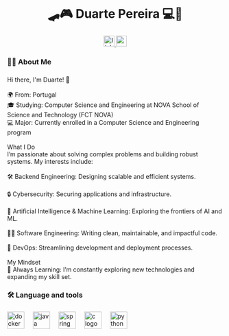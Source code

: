 <h1 align="center">🛹🎮 Duarte Pereira 💻💾</h1>

###

<div align="center">
  <a href="www.linkedin.com/in/duarte-pereira-6b7b38342" target="_blank">
    <img src="https://img.shields.io/static/v1?message=LinkedIn&logo=linkedin&label=&color=0077B5&logoColor=white&labelColor=&style=for-the-badge" height="25" alt="linkedin logo"  />
  </a>
  <a href="duartepereira0106@gmail.com" target="_blank">
    <img src="https://img.shields.io/static/v1?message=Gmail&logo=gmail&label=&color=D14836&logoColor=white&labelColor=&style=for-the-badge" height="25" alt="gmail logo"  />
  </a>
</div>

###

<h3 align="left">👩‍💻  About Me</h3>

###

<p align="left">Hi there, I'm Duarte! 👋<br><br>🌍 From: Portugal<br>🎓 Studying: Computer Science and Engineering at NOVA School of Science and Technology (FCT NOVA) <br>💻 Major: Currently enrolled in a Computer Science and Engineering program<br><br>What I Do<br>I’m passionate about solving complex problems and building robust systems. My interests include:<br><br>🛠️ Backend Engineering: Designing scalable and efficient systems.<br><br>🔒 Cybersecurity: Securing applications and infrastructure.<br><br>🤖 Artificial Intelligence & Machine Learning: Exploring the frontiers of AI and ML.<br><br>🧑‍💻 Software Engineering: Writing clean, maintainable, and impactful code.<br><br>🚀 DevOps: Streamlining development and deployment processes.<br><br>My Mindset<br>🧠 Always Learning: I’m constantly exploring new technologies and expanding my skill set.</p>

###

<h3 align="left">🛠 Language and tools</h3>

###

<div align="left">
  <img src="https://cdn.jsdelivr.net/gh/devicons/devicon/icons/docker/docker-plain-wordmark.svg" height="40" alt="docker logo"  />
  <img width="12" />
  <img src="https://cdn.jsdelivr.net/gh/devicons/devicon/icons/java/java-original.svg" height="40" alt="java logo"  />
  <img width="12" />
  <img src="https://cdn.jsdelivr.net/gh/devicons/devicon/icons/spring/spring-original.svg" height="40" alt="spring logo"  />
  <img width="12" />
  <img src="https://cdn.jsdelivr.net/gh/devicons/devicon/icons/c/c-original.svg" height="40" alt="c logo"  />
  <img width="12" />
  <img src="https://cdn.jsdelivr.net/gh/devicons/devicon/icons/python/python-original.svg" height="40" alt="python logo"  />
</div>

###
